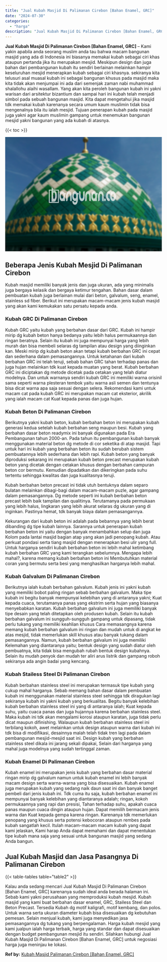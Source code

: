 ```yaml
---
title: "Jual Kubah Masjid Di Palimanan Cirebon [Bahan Enamel, GRC]"
date: "2024-07-30"
categories: 
  - "harga"
description: "Jual Kubah Masjid Di Palimanan Cirebon [Bahan Enamel, GRC]. Kalau anda sedang mencari Jual Kubah Masjid Di Palimanan Cirebon [Bahan Enamel, GRC] karenanya..."
---
```


**Jual Kubah Masjid Di Palimanan Cirebon \[Bahan Enamel, GRC\]** – Kami yakin apabila anda seorang muslim anda tau bahwa macam bangunan masjid yang ada di Indonesia ini biasanya memakai kubah sebagai ciri khas ataupun pertanda jika itu merupakan mesjid. Meskipun design dan juga bahan dari pembangunan kubah itu sendiri berlainan melainkan hampir keseluruhan mesjid menerapkan kubah sebagai ciri khasnya. sekiranya kita telusuri asal muasal kubah ini sebagai bangunan khusus pada masjid maka kita tidak akan menjumpai ini ada dari semenjak zaman nabi muhammad shalallohu alaihi wasallam. Yang akan kita peroleh bangunan kubah ini yakni warisan dari arsitektur bizantium dan sampai hari ini kubah telah menjadi simbol pada sebuah bangunan masjid. Kita dapat mengetahui jika masjid tdk memakai kubah karenanya secara umum kaum muslimin tidak bisa mengenalnya bila itu ialah mesjid. Tujuan penerapan kubah pada masjid juga yakni agar kaum muslimin gampang untuk menemukan bangunan mesjid yakni bangunan yang ada kubah di atasnya.

{{< toc >}}

![Jual Kubah Masjid Di Palimanan Cirebon [Bahan Enamel, GRC]](/images/jual-kubah-masjid-25.png)

## Beberapa Jenis Kubah Mesjid Di Palimanan Cirebon

Kubah masjid memiliki banyak jenis dan juga ukuran, ada yang minimalis juga bergaya kelasik dan bergaya ketimur tengahan. Bahan dasar dalam pembuatan kubah juga berlainan mulai dari beton, galvalum, seng, enamel, stainless sd fiber. Berikut ini merupakan macam-macam jenis kubah masjid yang akan kami kemukakan satu persatu kepada anda.

### Kubah GRC Di Palimanan Cirebon

Kubah GRC yaitu kubah yang berbahan dasar dari GRC. Kubah ini hampir mirip dg kubah beton hanya bedanya yaitu lebih halus permukaannya dan ringan beratnya. Selain itu kubah ini juga mempunyai harga yang lebih murah dan bisa membeli selaras dg tampilan atau design yang diinginkan kan. Meski mirip dg kubah beton akan tetapi kubah berbahan GRC ini cepat dan sederhana dalam pemasangannya. Untuk ketahanan dari kubah berbahan GRC ini telah teruji, sebab bahan GRC tahan terhadap panas dan juga hujan melainkan tdk kuat kepada muatan yang berat. Kubah berbahan GRC ini diciptakan dg metode dicetak pada cetakan yang telah diatur modelnya. Dan untuk warnanya sendiri kubah GRC ini memiliki warna orisinil sama seperti warna plesteran tembok yaitu warna asli semen dan tentunya bisa dicat warna apa saja sesuai dengan selera. Rekomendasi kami untuk macam cat pada kubah GRC ini merupakan macam cat eksterior, akrilik yang ialah macam cat Kuat kepada panas dan juga hujan.

### Kubah Beton Di Palimanan Cirebon

Berikutnya yakni kubah beton, kubah berbahan beton ini merupakan kubah generasi kedua setelah kubah berbahan seng maupun besi. Kubah yang berbahan dasar beton readymix ini banyak digunakan pada Era Pembangunan tahun 2000-an. Pada tahun itu pembangunan kubah banyak menggunakan material beton dg metode di cor seketika di atap masjid. Tapi untuk hari ini kubah yang berbahan beton itu sudah berubah sistem pembuatannya lebih sederhana dan lebih rapi. Kubah beton yang banyak diproduksi sekarang ini merupakan kubah beton precast merupakan kubah beton yang dicetak dengan cetakan khusus dengan berbahan campuran beton cor bermutu. Kemudian dipadatkan dan dikeringkan pada suhu tertentu sehingga kwalitas dan juga kualitasnya teruji.

Kubah berbahan beton precast ini tidak utuh bentuknya dalam separo bulatan melainkan dibagi-bagi dalam macam-macam puzle, agar gampang dalam pemasangannya. Dg metode seperti ini kubah berbahan beton precast lebih baik tampilan dan qualitinya. Terutamanya pada permukaan yang lebih halus, lingkaran yang lebih akurat selaras dg ukuran yang di inginkan. Pastinya hemat, tdk banyak biaya dalam pemasangannya.

Kekurangan dari kubah beton ini adalah pada bebannya yang lebih berat dibanding dg tipe kubah lainnya. Sarannya untuk penerapan kubah berbahan beton ini yaitu dengan banyak menambahkan selup dan juga Kolom pada lantai masjid bagian atap yang akan jadi penopang kubah. Atau perkuat pondasi serta tiang masjid dengan menerapkan besi ulir yang full. Untuk harganya sendiri kubah berbahan beton ini lebih mahal ketimbang kubah berbahan GRC yang kami terangkan sebelumnya. Mengapa lebih mahal?, karena memang kubah berbahan beton ini Membutuhkan material coran yang bermutu serta besi yang menghasilkan harganya lebih mahal.

### Kubah Galvalum Di Palimanan Cirebon

Berikutnya ialah kubah berbahan galvalum. Kubah jenis ini yakni kubah yang memiliki bobot paling ringan sebab berbahan galvalum. Maka tipe kubah ini begitu banyak mempunyai kelebihan yang di antaranya yakni; Kuat kepada cuaca, terutamanya panas yang ekstrim serta hujan yang biasanya menyebabkan karatan. Kubah berbahan galvalum ini juga memiliki banyak tipe desain yang telah ditetapkan oleh produsen kubah. Selain itu kubah berbahan galvalum ini sungguh-sungguh gampang untuk dipasang, tidak perlu tukang yang memiliki keahlian khusus Cara memasangnya karena memang kubah berbahan galvalum ini ringan dan mudah untuk di angkat ke atas mesjid, tidak memerlukan skill khusus atau banyak tukang dalam pemasangannya. Namun, kubah berbahan galvalum ini juga memiliki Kelemahan yang diantaranya yaitu; bentuk design yang sudah diatur oleh pembuatnya, kita tidak bisa mengubah rubah bentuk design kubahnya. Selain itu mudah penyok dan mudah ter aliri arus listrik dan gampang roboh sekiranya ada angin badai yang kencang.

### Kubah Stailess Steel Di Palimanan Cirebon

Kubah berbahan stainless steel ini merupakan termasuk tipe kubah yang cukup mahal harganya. Sebab memang bahan dasar dalam pembuatan kubah ini menggunakan material stainless steel sehingga tdk diragukan lagi sekiranya kubah ini yakni kubah yang berkualitas. Begitu banyak kelebihan kubah berbahan stainless steel ini yang di antaranya ialah; Kuat kepada suhu, yaitu cuaca panas dan juga hujannya karena berbahan stainless steel. Maka kubah ini tdk akan mengalami korosi ataupun karatan, juga tidak perlu dicat maupun difinishing. Walaupun kubah berbahan stainless steel ini terbilang kokoh, awet melainkan untuk design ataupun warna dari kubah ini tdk bisa di modifikasi, desainnya malah telah tidak tren lagi pada dalam pembangunan mesjid-mesjid saat ini. Design kubah yang berbahan stainless steel dikala ini jarang sekali dipakai, Selain dari harganya yang mahal juga modelnya yang sudah tertinggal zaman.

### Kubah Enamel Di Palimanan Cirebon

Kubah enamel ini merupakan jenis kubah yang berbahan dasar material ringan mirip dg galvalum namun untuk kubah enamel ini lebih banyak macam design serta warna-warna yang bisa disesuaikan. Kubah enamel juga merupakan kubah yang sedang naik daun saat ini dan banyak banget pembeli dari jenis kubah ini. Tdk cuma itu saja, kubah berbahan enamel ini mempunyai banyak kelebihan yang diantaranya adalah; ringan, kokoh permukaannya yang rapi dan presisi, Tahan terhadap suhu, apakah cuaca panas maupun cuaca dingin ataupun hujan. Dapat memilih bermacam jenis warna dan Kuat kepada gempa karena ringan. Karenanya tdk memerlukan penopang yang khusus serta potensi kebocoran ataupun rembes pada kubah sangatlah kecil. Itulah macam-macam macam kubah yang dapat kami jelaskan, Kami harap Anda dapat memahami dan dapat menentukan tipe kubah mana saja yang sesuai untuk bangunan masjid yang sedang Anda bangun.

## Jual Kubah Masjid dan Jasa Pasangnya Di Palimanan Cirebon

{{< table-tables table="table2" >}}

Kalau anda sedang mencari Jual Kubah Masjid Di Palimanan Cirebon \[Bahan Enamel, GRC\] karenanya sudah ideal anda berada halaman ini. Sebab kami yakni perusahaan yang memproduksi kubah mesjid. Kubah masjid yang kami buat berbahan dasar enamel, GRC, Stailess Steel dan Beton Precast. Tersedia Kubah dg motif kaligrafi, motif kembang, dan polos. Untuk warna serta ukuran diameter kubah bisa disesuaikan dg kebutuhan pemesan. Selain menjual kubah, kami juga menyedikan jasa pemasangannya dg tukang yang berpengalaman. Harga kubah mesjid yang kami jualpun ialah harga terbaik, harga yang standar dan dapat disesuaikan dengan budget pembangunan mesjid itu sendiri. Silahkan hubungi Jual Kubah Masjid Di Palimanan Cirebon \[Bahan Enamel, GRC\] untuk negosiasi harga juga meninjau ke lokasi.

**Ref by:** [Kubah Masjid Palimanan Cirebon [Bahan Enamel, GRC]](https://id.wikipedia.org/wiki/Kubah)
